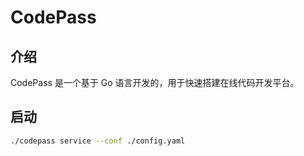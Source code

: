 # CodePass

## 介绍

CodePass 是一个基于 Go 语言开发的，用于快速搭建在线代码开发平台。

## 启动

```bash
./codepass service --conf ./config.yaml
```


